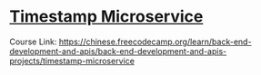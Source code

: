 # [Timestamp Microservice](https://www.freecodecamp.org/learn/apis-and-microservices/apis-and-microservices-projects/timestamp-microservice)

Course Link: https://chinese.freecodecamp.org/learn/back-end-development-and-apis/back-end-development-and-apis-projects/timestamp-microservice
